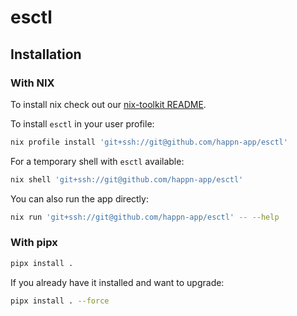 # esctl

## Installation

### With NIX

To install nix check out our [nix-toolkit README](https://github.com/happn-app/nix-toolkit?tab=readme-ov-file#installing-nix).

To install `esctl` in your user profile:

```sh
nix profile install 'git+ssh://git@github.com/happn-app/esctl'
```

For a temporary shell with `esctl` available:

```sh
nix shell 'git+ssh://git@github.com/happn-app/esctl'
```

You can also run the app directly:

```sh
nix run 'git+ssh://git@github.com/happn-app/esctl' -- --help
```

### With pipx

```sh
pipx install .
```

If you already have it installed and want to upgrade:

```sh
pipx install . --force
```
